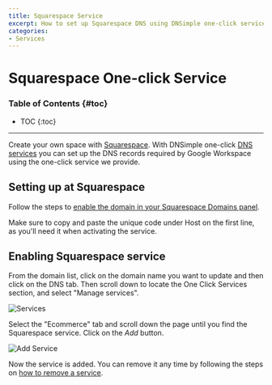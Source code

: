 ```yaml
---
title: Squarespace Service
excerpt: How to set up Squarespace DNS using DNSimple one-click service.
categories:
- Services
---
```


# Squarespace One-click Service

### Table of Contents {#toc}

* TOC
{:toc}

---

Create your own space with [Squarespace](http://www.squarespace.com). With DNSimple one-click [DNS services](/categories/services/) you can set up the DNS records required by Google Workspace using the one-click service we provide.


## Setting up at Squarespace

Follow the steps to [enable the domain in your Squarespace Domains panel](https://support.squarespace.com/hc/en-us/articles/205812378).

<info>
Make sure to copy and paste the unique code under Host on the first line, as you'll need it when activating the service.
</info>


## Enabling Squarespace service

From the domain list, click on the domain name you want to update and then click on the DNS tab. Then scroll down to locate the One Click Services section, and select "Manage services".

![Services](/files/services-dns-page-add.png)

Select the "Ecommerce" tab and scroll down the page until you find the Squarespace service. Click on the *Add* button.

![Add Service](/files/services-squarespace.png)

Now the service is added. You can remove it any time by following the steps on [how to remove a service](/articles/services/#removing-services).
